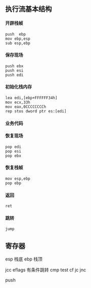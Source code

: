 ## 执行流基本结构
#### 开辟栈帧
```cgo
push  ebp
mov ebp,esp
sub esp,ebp
```

#### 保存现场
```cgo
push ebx
push esi
push edi
```

#### 初始化栈内存
```cgo
lea edi,[ebp+FFFFFF34h]
mov ecx,33h
mov eax,0CCCCCCCCh
rep stos dword ptr es:[edi]
```
#### 业务代码

#### 恢复现场
```cgo
pop edi
pop esi
pop ebx
```

#### 恢复栈帧
```cgo
mov esp,ebp
pop ebp
```

#### 返回
```cgo
ret
```

#### 跳转
```cgo
jump
```

## 寄存器
esp 栈底
ebp 栈顶


jcc eflags 有条件跳转 
cmp test
cf 
jc 
jnc

push
